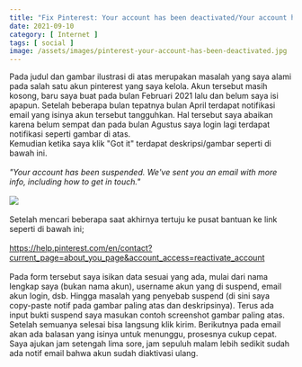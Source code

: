 ```yaml
---
title: "Fix Pinterest: Your account has been deactivated/Your account has been suspended. We've sent you an email with more info, including how to get in touch."
date: 2021-09-10
category: [ Internet ]
tags: [ social ]
image: /assets/images/pinterest-your-account-has-been-deactivated.jpg
---
```

Pada judul dan gambar ilustrasi di atas merupakan masalah yang saya alami pada salah satu akun pinterest yang saya kelola. Akun tersebut masih kosong, baru saya buat pada bulan Februari 2021 lalu dan belum saya isi apapun. Setelah beberapa bulan tepatnya bulan April terdapat notifikasi email yang isinya akun tersebut tangguhkan. Hal tersebut saya abaikan karena belum sempat dan pada bulan Agustus saya login lagi terdapat notifikasi seperti gambar di atas.<br />
Kemudian ketika saya klik "Got it" terdapat deskripsi/gambar seperti di bawah ini.<br />
<br />
<i>"Your account has been suspended. We've sent you an email with more info, including how to get in touch."</i><br />
<br />
<img class="img-post" src="{{site.baseurl}}/assets/images/pinterest-your-account-has-been-suspended.jpg"><br />
<br />
Setelah mencari beberapa saat akhirnya tertuju ke pusat bantuan ke link seperti di bawah ini;<br />
<br />
<a style="color: #008eff;" href="https://help.pinterest.com/en/contact?current_page=about_you_page&account_access=reactivate_account">https://help.pinterest.com/en/contact?current_page=about_you_page&account_access=reactivate_account</a><br />
<br />
Pada form tersebut saya isikan data sesuai yang ada, mulai dari nama lengkap saya (bukan nama akun), username akun yang di suspend, email akun login, dsb. Hingga masalah yang penyebab suspend (di sini saya copy-paste notif pada gambar paling atas dan deskripsinya). Terus ada input bukti suspend saya masukan contoh screenshot gambar paling atas. Setelah semuanya selesai bisa langsung klik kirim. Berikutnya pada email akan ada balasan yang isinya untuk menunggu, prosesnya cukup cepat.<br />
Saya ajukan jam setengah lima sore, jam sepuluh malam lebih sedikit sudah ada notif email bahwa akun sudah diaktivasi ulang.<br />

